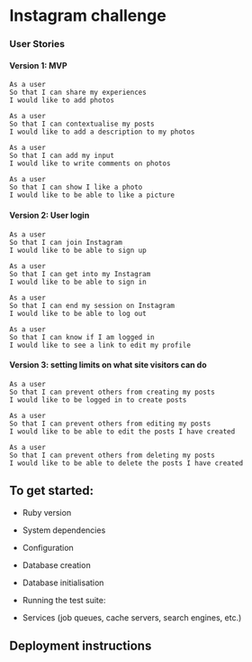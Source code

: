 # Instagram challenge

### User Stories

#### Version 1: MVP
```
As a user
So that I can share my experiences
I would like to add photos

As a user
So that I can contextualise my posts
I would like to add a description to my photos

As a user
So that I can add my input
I would like to write comments on photos

As a user
So that I can show I like a photo
I would like to be able to like a picture
```

#### Version 2: User login
```
As a user
So that I can join Instagram
I would like to be able to sign up

As a user
So that I can get into my Instagram
I would like to be able to sign in

As a user
So that I can end my session on Instagram
I would like to be able to log out

As a user
So that I can know if I am logged in
I would like to see a link to edit my profile

```


#### Version 3: setting limits on what site visitors can do
```
As a user
So that I can prevent others from creating my posts
I would like to be logged in to create posts

As a user
So that I can prevent others from editing my posts
I would like to be able to edit the posts I have created

As a user
So that I can prevent others from deleting my posts
I would like to be able to delete the posts I have created

```

## To get started:

* Ruby version

* System dependencies

* Configuration

* Database creation

* Database initialisation

* Running the test suite:

* Services (job queues, cache servers, search engines, etc.)

## Deployment instructions

